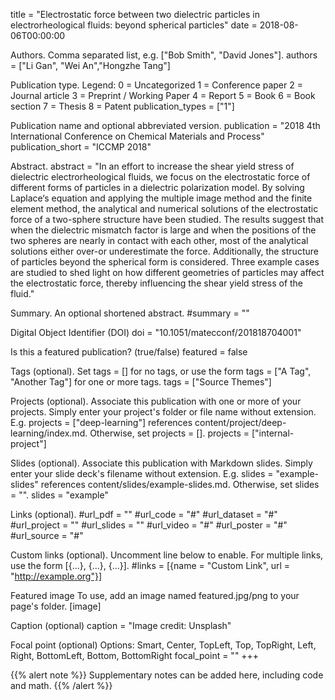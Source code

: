 title = "Electrostatic force between two dielectric particles in electrorheological fluids: beyond spherical particles" date = 2018-08-06T00:00:00

Authors. Comma separated list, e.g. ["Bob Smith", "David Jones"].
authors = ["Li Gan", "Wei An","Hongzhe Tang"]

Publication type.
Legend:
0 = Uncategorized
1 = Conference paper
2 = Journal article
3 = Preprint / Working Paper
4 = Report
5 = Book
6 = Book section
7 = Thesis
8 = Patent
publication_types = ["1"]

Publication name and optional abbreviated version.
publication = "2018 4th International Conference on Chemical Materials and Process"
publication_short = "ICCMP 2018"

Abstract.
abstract = "In an effort to increase the shear yield stress of dielectric electrorheological fluids, we focus on the electrostatic force of different forms of particles in a dielectric polarization model. By solving Laplace‘s equation and applying the multiple image method and the finite element method, the analytical and numerical solutions of the electrostatic force of a two-sphere structure have been studied. The results suggest that when the dielectric mismatch factor is large and when the positions of the two spheres are nearly in contact with each other, most of the analytical solutions either over-or underestimate the force. Additionally, the structure of particles beyond the spherical form is considered. Three example cases are studied to shed light on how different geometries of particles may affect the electrostatic force, thereby influencing the shear yield stress of the fluid."

Summary. An optional shortened abstract.
#summary = ""

Digital Object Identifier (DOI)
doi = "10.1051/matecconf/201818704001"

Is this a featured publication? (true/false)
featured = false

Tags (optional).
Set tags = [] for no tags, or use the form tags = ["A Tag", "Another Tag"] for one or more tags.
tags = ["Source Themes"]

Projects (optional).
Associate this publication with one or more of your projects.
Simply enter your project's folder or file name without extension.
E.g. projects = ["deep-learning"] references
content/project/deep-learning/index.md.
Otherwise, set projects = [].
projects = ["internal-project"]

Slides (optional).
Associate this publication with Markdown slides.
Simply enter your slide deck's filename without extension.
E.g. slides = "example-slides" references
content/slides/example-slides.md.
Otherwise, set slides = "".
slides = "example"

Links (optional).
#url_pdf = "" #url_code = "#" #url_dataset = "#" #url_project = "" #url_slides = "" #url_video = "#" #url_poster = "#" #url_source = "#"

Custom links (optional).
Uncomment line below to enable. For multiple links, use the form [{...}, {...}, {...}].
#links = [{name = "Custom Link", url = "http://example.org"}]

Featured image
To use, add an image named featured.jpg/png to your page's folder.
[image]

Caption (optional)
caption = "Image credit: Unsplash"

Focal point (optional)
Options: Smart, Center, TopLeft, Top, TopRight, Left, Right, BottomLeft, Bottom, BottomRight
focal_point = "" +++

{{% alert note %}} Supplementary notes can be added here, including code and math. {{% /alert %}}